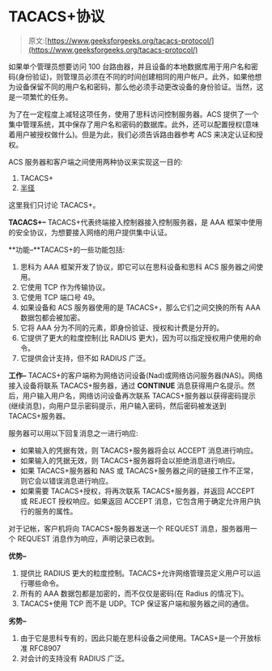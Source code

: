 # TACACS+协议

> 原文:[https://www.geeksforgeeks.org/tacacs-protocol/](https://www.geeksforgeeks.org/tacacs-protocol/)

如果单个管理员想要访问 100 台路由器，并且设备的本地数据库用于用户名和密码(身份验证)，则管理员必须在不同的时间创建相同的用户帐户。此外，如果他想为设备保留不同的用户名和密码，那么他必须手动更改设备的身份验证。当然，这是一项繁忙的任务。

为了在一定程度上减轻这项任务，使用了思科访问控制服务器。ACS 提供了一个集中管理系统，其中保存了用户名和密码的数据库。此外，还可以配置授权(意味着用户被授权做什么)。但是为此，我们必须告诉路由器参考 ACS 来决定认证和授权。

ACS 服务器和客户端之间使用两种协议来实现这一目的:

1.  TACACS+
2.  [半径](https://www.geeksforgeeks.org/computer-network-radius/)

这里我们只讨论 TACACS+。

**TACACS+–**
TACACS+代表终端接入控制器接入控制服务器，是 AAA 框架中使用的安全协议，为想要接入网络的用户提供集中认证。

**功能–**TACACS+的一些功能包括:

1.  思科为 AAA 框架开发了协议，即它可以在思科设备和思科 ACS 服务器之间使用。
2.  它使用 TCP 作为传输协议。
3.  它使用 TCP 端口号 49。
4.  如果设备和 ACS 服务器使用的是 TACACS+，那么它们之间交换的所有 AAA 数据包都会被加密。
5.  它将 AAA 分为不同的元素，即身份验证、授权和计费是分开的。
6.  它提供了更大的粒度控制(比 RADIUS 更大)，因为可以指定授权用户使用的命令。
7.  它提供会计支持，但不如 RADIUS 广泛。

**工作–**
TACACS+的客户端称为网络访问设备(Nad)或网络访问服务器(NAS)。网络接入设备将联系 TACACS+服务器，通过 **CONTINUE** 消息获得用户名提示。然后，用户输入用户名，网络访问设备再次联系 TACACS+服务器以获得密码提示(继续消息)，向用户显示密码提示，用户输入密码，然后密码被发送到 TACACS+服务器。

服务器可以用以下回复消息之一进行响应:

*   如果输入的凭据有效，则 TACACS+服务器将会以 ACCEPT 消息进行响应。
*   如果输入的凭据无效，则 TACACS+服务器将会以拒绝消息进行响应。
*   如果 TACACS+服务器和 NAS 或 TACACS+服务器之间的链接工作不正常，则它会以错误消息进行响应。
*   如果需要 TACACS+授权，将再次联系 TACACS+服务器，并返回 ACCEPT 或 REJECT 授权响应。如果返回 ACCEPT 消息，它包含用于确定允许用户执行的服务的属性。

对于记帐，客户机将向 TACACS+服务器发送一个 REQUEST 消息，服务器用一个 REQUEST 消息作为响应，声明记录已收到。

**优势–**

1.  提供比 RADIUS 更大的粒度控制。TACACS+允许网络管理员定义用户可以运行哪些命令。
2.  所有的 AAA 数据包都是加密的，而不仅仅是密码(在 Radius 的情况下)。
3.  TACACS+使用 TCP 而不是 UDP。TCP 保证客户端和服务器之间的通信。

**劣势–**

1.  由于它是思科专有的，因此只能在思科设备之间使用。TACAS+是一个开放标准 RFC8907
2.  对会计的支持没有 RADIUS 广泛。